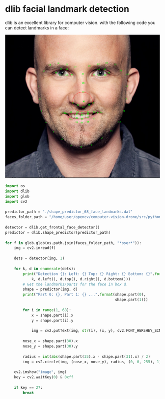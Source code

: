 # dlib facial landmark detection

dlib is an excellent library for computer vision. with the following code 
you can detect landmarks in a face:

![dlib facial landmarks](./media/dlib-facial-landmark-detection.png)

```python
import os
import dlib
import glob
import cv2

predictor_path = "./shape_predictor_68_face_landmarks.dat"
faces_folder_path = "/home/user/opencv/computer-vision-drone/src/python/employees/"

detector = dlib.get_frontal_face_detector()
predictor = dlib.shape_predictor(predictor_path)

for f in glob.glob(os.path.join(faces_folder_path, "*oser*")):
    img = cv2.imread(f)

    dets = detector(img, 1)

    for k, d in enumerate(dets):
        print("Detection {}: Left: {} Top: {} Right: {} Bottom: {}".format(
            k, d.left(), d.top(), d.right(), d.bottom()))
        # Get the landmarks/parts for the face in box d.
        shape = predictor(img, d)
        print("Part 0: {}, Part 1: {} ...".format(shape.part(0),
                                                  shape.part(1)))

        for i in range(1, 68):
            x = shape.part(i).x
            y = shape.part(i).y

            img = cv2.putText(img, str(i), (x, y), cv2.FONT_HERSHEY_SIMPLEX, 0.3, (0, 255, 0), 1)

        nose_x = shape.part(30).x
        nose_y = shape.part(30).y

        radius = int(abs(shape.part(35).x - shape.part(31).x) / 2)
        img = cv2.circle(img, (nose_x, nose_y), radius, (0, 0, 255), 1)

    cv2.imshow("image", img)
    key = cv2.waitKey(0) & 0xff

    if key == 27:
        break
```